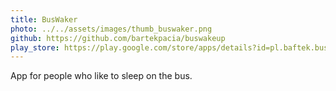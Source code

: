 ```yaml
---
title: BusWaker
photo: ../../assets/images/thumb_buswaker.png
github: https://github.com/bartekpacia/buswakeup
play_store: https://play.google.com/store/apps/details?id=pl.baftek.buswakeup
---
```


App for people who like to sleep on the bus.
